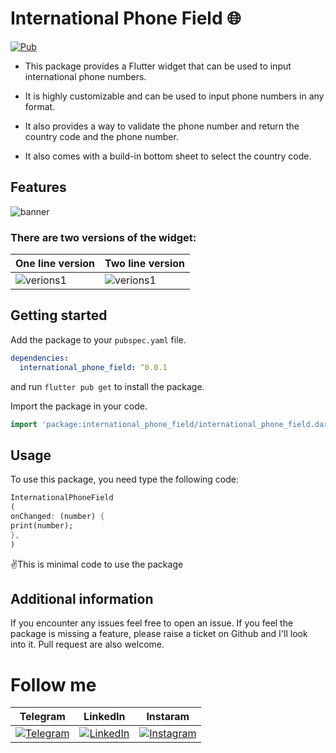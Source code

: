 <!-- 
This README describes the package. If you publish this package to pub.dev,
this README's contents appear on the landing page for your package.

For information about how to write a good package README, see the guide for
[writing package pages](https://dart.dev/guides/libraries/writing-package-pages). 

For general information about developing packages, see the Dart guide for
[creating packages](https://dart.dev/guides/libraries/create-library-packages)
and the Flutter guide for
[developing packages and plugins](https://flutter.dev/developing-packages). 
-->

# International Phone Field 🌐

[![Pub](https://img.shields.io/pub/v/photo_view.svg?style=popout)](https://pub.dartlang.org/packages/international_phone_field)

- This package provides a Flutter widget that can be used to input international phone numbers.

- It is highly customizable and can be used to input phone numbers in any format.

- It also provides a way to validate the phone number and return the country code and the phone
  number.

- It also comes with a build-in bottom sheet to select the country code.

## Features

![banner](https://github.com/iamtechieboy/international_phone_field/blob/master/assets/banner.png)

### There are two versions of the widget:

| One line version                                                                                      | Two line version                                                                                      |
|-------------------------------------------------------------------------------------------------------|-------------------------------------------------------------------------------------------------------|
| ![verions1](https://github.com/iamtechieboy/international_phone_field/blob/master/assets/oneLine.gif) | ![verions1](https://github.com/iamtechieboy/international_phone_field/blob/master/assets/twoLine.gif) |

## Getting started

Add the package to your `pubspec.yaml` file.

```yaml
dependencies:
  international_phone_field: ^0.0.1
```

and run `flutter pub get` to install the package.

Import the package in your code.

```dart
import 'package:international_phone_field/international_phone_field.dart';
```

## Usage

To use this package, you need type the following code:

```dart
InternationalPhoneField
(
onChanged: (number) {
print(number);
},
)
```

✌️This is minimal code to use the package

## Additional information

If you encounter any issues feel free to open an issue. If you feel the package is missing a
feature, please raise a ticket on Github and I'll look into it. Pull request are also welcome.

# Follow me

| Telegram                                                                                                                                | LinkedIn                                                                                                                                                                                                                                        | Instaram                                                                                                                                                                                   |
 |-----------------------------------------------------------------------------------------------------------------------------------------|-------------------------------------------------------------------------------------------------------------------------------------------------------------------------------------------------------------------------------------------------|--------------------------------------------------------------------------------------------------------------------------------------------------------------------------------------------|
| [![Telegram](https://img.shields.io/badge/Telegram-2CA5E0?style=for-the-badge&logo=telegram&logoColor=white)](https://t.me/techiesBlog) | [![LinkedIn](https://img.shields.io/badge/LinkedIn-0077B5?style=for-the-badge&logo=linkedin&logoColor=white)](https://www.linkedin.com/in/abduvohobov-isroiljon?utm_source=share&utm_campaign=share_via&utm_content=profile&utm_medium=ios_app) | [![Instagram](https://img.shields.io/badge/Instagram-E4405F?style=for-the-badge&logo=instagram&logoColor=white)](https://www.instagram.com/iamtechie_?igsh=MThldW03eGNkbWt4&utm_source=qr) |

